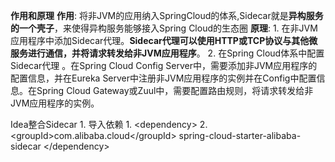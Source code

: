 **作用和原理**
	**作用**: 将非JVM的应用纳入SpringCloud的体系,Sidecar就是**异构服务的一个壳子**，来使得异构服务能够接入Spring Cloud的生态圈
	**原理**:
		 1. 在非JVM应用程序中添加Sidecar代理。**Sidecar代理可以使用HTTP或TCP协议与其他微服务进行通信，并将请求转发给非JVM应用程序**。
		 2. 在Spring Cloud体系中配置Sidecar代理 。在Spring Cloud Config Server中，需要添加非JVM应用程序的配置信息，并在Eureka Server中注册非JVM应用程序的实例并在Config中配置信息。在Spring Cloud Gateway或Zuul中，需要配置路由规则，将请求转发给非JVM应用程序的实例。

Idea整合Sidecar
	1. 导入依赖
		1. \<dependency> 
		2. \<groupId>com.alibaba.cloud\</groupId> <artifactId>spring-cloud-starter-alibaba-sidecar</artifactId> \</dependency>













